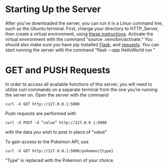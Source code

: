 # Starting Up the Server
After you’ve downloaded the server, you can run it in a Linux command line, such as the Ubuntu terminal. First, change your directory to HTTP_Server, then create a virtual environment, using [these instructions](https://packaging.python.org/en/latest/guides/installing-using-pip-and-virtual-environments/#creating-a-virtual-environment). Activate the virtual environment with the command “source .venv/bin/activate.” You should also make sure you have pip installed [Flask](https://flask.palletsprojects.com/en/2.3.x/installation/), and [requests](https://pypi.org/project/requests/). You can start running the server with the command “flask --app HelloWorld run "

# GET and PUSH Requests
In order to access all available functions of this server, you will need to utilize curl commands on a separate terminal from the one you’re running the server on. 
Open the server with the command 
```
curl -X GET http://127.0.0.1:5000
```
Push requests are performed with 
```
curl -X POST -d “value” http://127.0.0.1:5000
```
with the data you wish to post in place of "value"

To gain access to the Pokemon API, use 
```
curl -X GET http://127.0.0.1:5000/pokemon/{type}
```
“Type” is replaced with the Pokemon of your choice.

